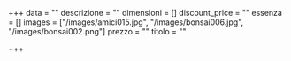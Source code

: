 +++
data = ""
descrizione = ""
dimensioni = []
discount_price = ""
essenza = []
images = ["/images/amici015.jpg", "/images/bonsai006.jpg", "/images/bonsai002.png"]
prezzo = ""
titolo = ""

+++
